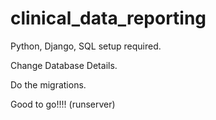 # clinical_data_reporting

Python, Django, SQL setup required.

Change Database Details.

Do the migrations.

Good to go!!!! (runserver)
